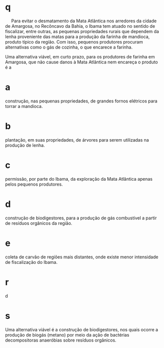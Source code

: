 # q
     Para evitar o desmatamento da Mata Atlântica nos arredores da cidade de Amargosa, no Recôncavo da Bahia, o Ibama tem atuado no sentido de fiscalizar, entre outras, as pequenas propriedades rurais que dependem da lenha proveniente das matas para a produção da farinha de mandioca, produto típico da região. Com isso, pequenos produtores procuram alternativas como o gás de cozinha, o que encarece a farinha.

Uma alternativa viável, em curto prazo, para os produtores de farinha em Amargosa, que não cause danos à Mata Atlântica nem encareça o produto é a

# a
construção, nas pequenas propriedades, de grandes fornos elétricos para torrar a mandioca.

# b
plantação, em suas propriedades, de árvores para serem utilizadas na produção de lenha.

# c
permissão, por parte do Ibama, da exploração da Mata Atlântica apenas pelos pequenos produtores.

# d
construção de biodigestores, para a produção de gás combustível a partir de resíduos orgânicos da região.

# e
coleta de carvão de regiões mais distantes, onde existe menor intensidade de fiscalização do Ibama.

# r
d

# s
Uma alternativa viável é a construção de biodigestores, nos quais ocorre a produção de biogás (metano) por meio da ação de bactérias decompositoras anaeróbias sobre resíduos orgânicos.
